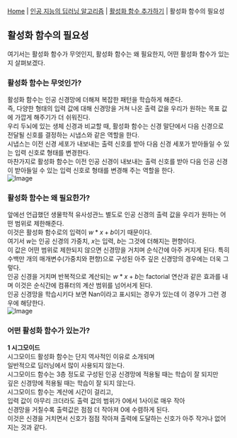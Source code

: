[Home](./../../../README.md) | [인공 지능의 딥러닝 알고리즘](./../../README.md) | [활성화 함수 추가하기](./../README.md) | 활성화 함수의 필요성

## 활성화 함수의 필요성
여기서는 활성화 함수가 무엇인지, 활성화 함수는 왜 필요한지, 어떤 활성화 함수가 있는지 살펴보겠다.

### 활성화 함수는 무엇인가?
활성화 함수는 인공 신경망에 더해져 복잡한 패턴을 학습하게 해준다.  
즉, 다양한 형태의 입력 값에 대해 신경망을 거쳐 나온 출력 값을 우리가 원하는 목표 값에 가깝게 해주기가 더 쉬워진다.  
우리 두뇌에 있는 생체 신경과 비교할 때, 활성화 함수는 신경 말단에서 다음 신경으로 전달될 신호를 결정하는 시냅스와 같은 역할을 한다.  
시냅스는 이전 신경 세포가 내보내는 출력 신호를 받아 다음 신경 세포가 받아들일 수 있는 입력 신호로 형태를 변경한다.  
마찬가지로 활성화 함수는 이전 인공 신경이 내보내는 출력 신호를 받아 다음 인공 신경이 받아들일 수 있는 입력 신호로 형태를 변경해 주는 역할을 한다.  
![Image](https://github.com/user-attachments/assets/4c963b87-70e0-4513-a135-5a26fce2fd53)

### 활성화 함수는 왜 필요한가?
앞에선 언급했던 생물학적 유사성관느 별도로 인공 신경의 출력 값을 우리가 원하는 어떤 범위로 제한해준다.  
이것은 활성화 함수로의 입력이 $w*x+b$이기 때문이다.  
여기서 $w$는 인공 신경의 가중치, $x$는 입력, $b$는 그것에 더해지는 편향이다.  
이 값은 어떤 범위로 제한되지 않으면 신경망을 거치며 순식간에 아주 커지게 된다.
특히 수백만 개의 매개변수(가중치와 편향)으로 구성된 아주 깊은 신경망의 경우에는 더욱 그렇다.  
인공 신경을 거치며 반복적으로 계산되는 $w*x+b$는 factorial 연산과 같은 효과를 내며 이것은 순식간에 컴퓨터의 계산 범위를 넘어서게 된다.  
인공 신경망을 학습시키다 보면 Nan이라고 표시되는 경우가 있는데 이 경우가 그런 경우에 해당한다.  
![Image](https://github.com/user-attachments/assets/e46c7b49-78c4-4d4f-849c-1e95b4277b9b)

### 어떤 활성화 함수가 있는가?
**1 시그모이드**  
시그모이드 활성화 함수는 단지 역사적인 이유로 소개되며  
일반적으로 딥러닝에서 많이 사용되지 않는다.  
시그모이드 함수는 3층 정도로 구성된 인공 신경망에 적용될 때는 학습이 잘 되지만  
깊은 신경망에 적용될 때는 학습이 잘 되지 않는다.  
시그모이드 함수는 계산에 시간이 걸리고,  
입력 값이 아무리 크더라도 출력 값의 범위가 0에서 1사이로 매우 작아  
신경망을 거칠수록 출력값은 점점 더 작아져 0에 수렴하게 된다.  
이것은 신경을 거치면서 신호가 점점 작아져 출력에 도달하는 신호가 아주 작거나 없어지는 것과 같다.